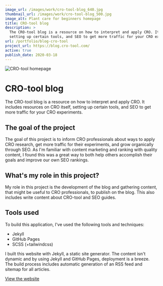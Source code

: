 ```yaml
---
image_url: /images/work/cro-tool-blog_640.jpg
thumbnail_url: /images/work/cro-tool-blog_500.jpg
image_alt: Plant care for beginners homepage
title: CRO-tool blog
description: >
  The CRO-tool blog is a resource on how to interpret and apply CRO. It includes resources on CRO itself, 
  setting up certain tools, and SEO to get more traffic for your CRO experiments.
url: /portfolio/blog-cro-tool
project_url: https://blog.cro-tool.com/
active: true
publish_date: 2020-03-18
---
```


![CRO-tool homepage](/images/work/cro-tool-blog_640.jpg)

# CRO-tool blog

The CRO-tool blog is a resource on how to interpret and apply CRO. It includes resources on CRO itself, 
setting up certain tools, and SEO to get more traffic for your CRO experiments.

## The goal of the project
The goal of this project is to inform CRO professionals about ways to apply CRO research, 
get more traffic for their experiments, and grow organically through SEO. As I'm familiar with content marketing and 
ranking with quality content, I found this was a great way to both help others accomplish their goals and improve our own SEO rankings.

## What's my role in this project?
My role in this project is the development of the blog and gathering content, that might be useful to CRO professionals, 
to publish on the blog. This also includes write content about CRO-tool and SEO guides.

## Tools used
To build this application, I've used the following tools and techniques:
- Jekyll
- GitHub Pages
- SCSS (+tailwindcss)

I built this website with Jekyll, a static site generator. The content isn't dynamic and by using Jekyll and GitHub Pages, 
deployment is a breeze. The build process includes automatic generation of an RSS feed and sitemap for all articles.

<a href="https://blog.cro-tool.com/" target="_blank" class="link link--underline">View the website</a>
